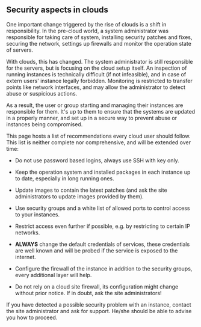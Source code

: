 ## Security aspects in clouds

One important change triggered by the rise of clouds is a shift in responsibility. In the pre-cloud world, a system administrator was responsible for taking care of system, installing security patches and fixes, securing the network, settings up firewalls and monitor the operation state of servers.

With clouds, this has changed. The system administrator is still responsible for the servers, but is focusing on the cloud setup itself. An inspection of running instances is technically difficult (if not infeasible), and in case of extern users' instance legally forbidden. Monitoring is restricted to transfer points like network interfaces, and may allow the administrator to detect abuse or suspicious actions.

As a result, the user or group starting and managing their instances are responsible for them. It's up to them to ensure that the systems are updated in a properly manner, and set up in a secure way to prevent abuse or instances being compromised.

This page hosts a list of recommendations every cloud user should follow. This list is neither complete nor comprehensive, and will be extended over time:

*  Do not use password based logins, always use SSH with key only.

*  Keep the operation system and installed packages in each instance up to date, especially in long running ones.

*  Update images to contain the latest patches (and ask the site administrators to update images provided by them).

*  Use security groups and a white list of allowed ports to control access to your instances.

*  Restrict access even further if possible, e.g. by restricting to certain IP networks.

*  **ALWAYS** change the default credentials of services, these credentials are well known and will be probed if the service is exposed to the internet.

*  Configure the firewall of the instance in addition to the security groups, every additional layer will help.

*  Do not rely on a cloud site firewall, its configuration might change without prior notice. If in doubt, ask the site administrators!

If you have detected a possible security problem with an instance, contact the site administrator and ask for support. He/she should be able to advise you how to proceed.

